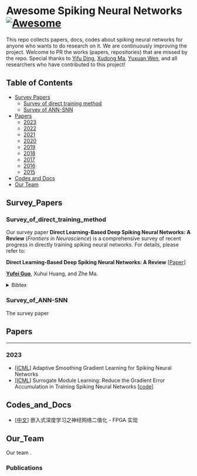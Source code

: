 # Awesome Spiking Neural Networks [![Awesome](https://awesome.re/badge.svg)](https://awesome.re)

This repo collects papers, docs, codes about spiking neural networks for anyone who wants to do research on it. We are continuously improving the project. Welcome to PR the works (papers, repositories) that are missed by the repo. Special thanks to [Yifu Ding](https://yifu-ding.github.io/#/), [Xudong Ma](https://github.com/Macaronlin), [Yuxuan Wen](https://github.com/ChrisLeff), and all researchers who have contributed to this project!

## Table of Contents

- [Survey Papers](#Survey_Papers)
  - [Survey of direct training method](#Survey_of_direct_training_method)
  - [Survey of ANN-SNN](#Survey_of_ANN-SNN)
- [Papers](#Papers)
  - [2023](#2023)
  - [2022](#2022)
  - [2021](#2021)
  - [2020](#2020)
  - [2019](#2019)
  - [2018](#2018)
  - [2017](#2017)
  - [2016](#2016)
  - [2015](#2015)
- [Codes and Docs](#Codes_and_Docs)
- [Our Team](#Our_Team)

## Survey_Papers

### Survey_of_direct_training_method

Our survey paper **Direct Learning-Based Deep Spiking Neural Networks: A Review** (_Frontiers in Neuroscience_) is a comprehensive survey of recent progress in directly training spiking neural networks. For details, please refer to:

**Direct Learning-Based Deep Spiking Neural Networks: A Review** [[Paper](https://arxiv.org/abs/2305.19725)]

[**Yufei Guo**](https://yfguo91.github.io/), Xuhui Huang, and Zhe Ma.

<details><summary>Bibtex</summary><pre><code>@article{guo2023direct,
  title={Direct learning-based deep spiking neural networks: a review},
  author={Guo, Yufei and Huang, Xuhui and Ma, Zhe},
  journal={Frontiers in Neuroscience},
  volume={17},
  pages={1209795},
  year={2023},
  publisher={Frontiers}
}</code></pre></details>


### Survey_of_ANN-SNN

The survey paper 

## Papers

---

### 2023

- [[ICML](https://openreview.net/pdf?id=GdkwSGTpbC)] Adaptive Smoothing Gradient Learning for Spiking Neural Networks
- [[ICML](https://arxiv.org/abs/2306.03078)] Surrogate Module Learning: Reduce the Gradient Error Accumulation in Training Spiking Neural Networks [[code](https://github.com/brain-intelligence-lab/surrogate_module_learning)]


## Codes_and_Docs

- [[中文](https://mp.weixin.qq.com/s/RsZCTqCKwpnjATUFC8da7g)] 嵌入式深度学习之神经网络二值化 - FPGA 实现

## Our_Team

Our team .


### Publications




